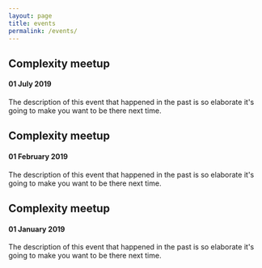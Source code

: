 ```yaml
---
layout: page
title: events
permalink: /events/
---
```



## Complexity meetup
#### 01 July 2019
The description of this event that happened in the past is so elaborate it's going to make you want to be there next time.  


## Complexity meetup
#### 01 February 2019
The description of this event that happened in the past is so elaborate it's going to make you want to be there next time.  


## Complexity meetup
#### 01 January 2019
The description of this event that happened in the past is so elaborate it's going to make you want to be there next time.  
